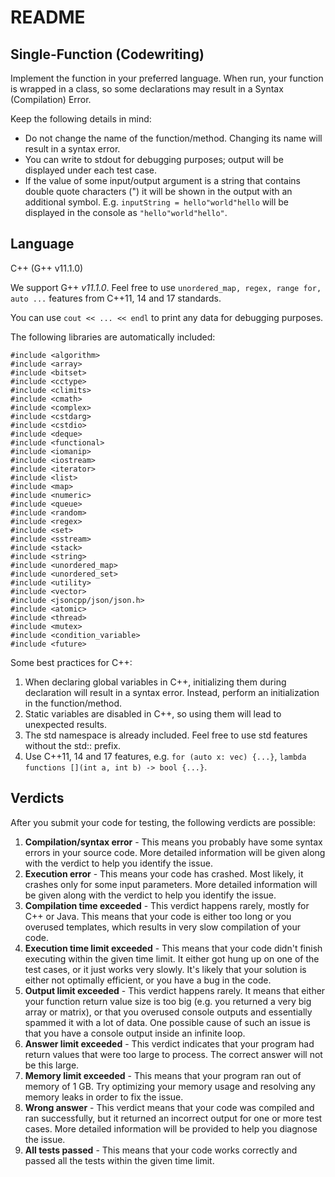 # README
## Single-Function (Codewriting)
Implement the function in your preferred language. When run, your function is wrapped in a class, so some declarations may result in a Syntax (Compilation) Error.

Keep the following details in mind:

- Do not change the name of the function/method. Changing its name will result in a syntax error.
- You can write to stdout for debugging purposes; output will be displayed under each test case.
- If the value of some input/output argument is a string that contains double quote characters (") it will be shown in the output with an additional symbol. E.g. ```inputString = hello"world"hello``` will be displayed in the console as ```"hello"world"hello"```.

## Language

C++ (G++ v11.1.0)

We support G++ _v11.1.0_. Feel free to use ```unordered_map, regex, range for, auto ...``` features from C++11, 14 and 17 standards.

You can use ```cout << ... << endl``` to print any data for debugging purposes.

The following libraries are automatically included:

```
#include <algorithm>
#include <array>
#include <bitset>
#include <cctype>
#include <climits>
#include <cmath>
#include <complex>
#include <cstdarg>
#include <cstdio>
#include <deque>
#include <functional>
#include <iomanip>
#include <iostream>
#include <iterator>
#include <list>
#include <map>
#include <numeric>
#include <queue>
#include <random>
#include <regex>
#include <set>
#include <sstream>
#include <stack>
#include <string>
#include <unordered_map>
#include <unordered_set>
#include <utility>
#include <vector>
#include <jsoncpp/json/json.h>
#include <atomic>
#include <thread>
#include <mutex>
#include <condition_variable>
#include <future>
```

Some best practices for C++:

1. When declaring global variables in C++, initializing them during declaration will result in a syntax error. Instead, perform an initialization in the function/method.
2. Static variables are disabled in C++, so using them will lead to unexpected results.
3. The std namespace is already included. Feel free to use std features without the std:: prefix.
4. Use C++11, 14 and 17 features, e.g. ```for (auto x: vec) {...}```, ```lambda functions [](int a, int b) -> bool {...}```.

## Verdicts

After you submit your code for testing, the following verdicts are possible:

1. __Compilation/syntax error__ - This means you probably have some syntax errors in your source code. More detailed information will be given along with the verdict to help you identify the issue.
2. __Execution error__ - This means your code has crashed. Most likely, it crashes only for some input parameters. More detailed information will be given along with the verdict to help you identify the issue.
3. __Compilation time exceeded__ - This verdict happens rarely, mostly for C++ or Java. This means that your code is either too long or you overused templates, which results in very slow compilation of your code.
4. __Execution time limit exceeded__ - This means that your code didn't finish executing within the given time limit. It either got hung up on one of the test cases, or it just works very slowly. It's likely that your solution is either not optimally efficient, or you have a bug in the code.
5. __Output limit exceeded__ - This verdict happens rarely. It means that either your function return value size is too big (e.g. you returned a very big array or matrix), or that you overused console outputs and essentially spammed it with a lot of data. One possible cause of such an issue is that you have a console output inside an infinite loop.
6. __Answer limit exceeded__ - This verdict indicates that your program had return values that were too large to process. The correct answer will not be this large.
7. __Memory limit exceeded__ - This means that your program ran out of memory of 1 GB. Try optimizing your memory usage and resolving any memory leaks in order to fix the issue.
8. __Wrong answer__ - This verdict means that your code was compiled and ran successfully, but it returned an incorrect output for one or more test cases. More detailed information will be provided to help you diagnose the issue.
9. __All tests passed__ - This means that your code works correctly and passed all the tests within the given time limit.
